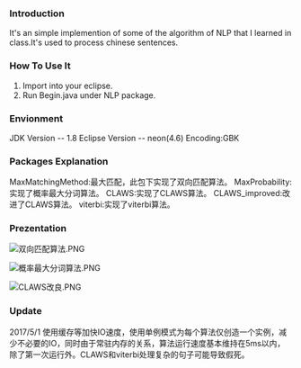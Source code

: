 ### Introduction
It's an simple implemention of some of the algorithm of NLP that I learned in class.It's used to process chinese sentences.

### How To Use It
1. Import into your eclipse.
2. Run Begin.java under NLP package.

### Envionment
JDK Version -- 1.8
Eclipse Version -- neon(4.6)
Encoding:GBK

### Packages Explanation
MaxMatchingMethod:最大匹配，此包下实现了双向匹配算法。
MaxProbability:实现了概率最大分词算法。
CLAWS:实现了CLAWS算法。
CLAWS_improved:改进了CLAWS算法。
viterbi:实现了viterbi算法。

### Prezentation
![双向匹配算法.PNG](http://oncw676n6.bkt.clouddn.com/1.PNG)

![概率最大分词算法.PNG](http://oncw676n6.bkt.clouddn.com/3.PNG)

![CLAWS改良.PNG](http://oncw676n6.bkt.clouddn.com/2.PNG)

### Update
2017/5/1 使用缓存等加快IO速度，使用单例模式为每个算法仅创造一个实例，减少不必要的IO，同时由于常驻内存的关系，算法运行速度基本维持在5ms以内，除了第一次运行外。CLAWS和viterbi处理复杂的句子可能导致假死。



